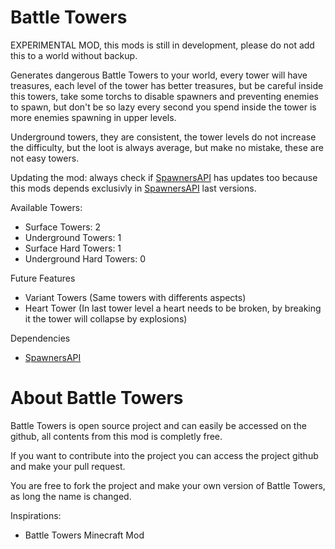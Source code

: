 # Battle Towers
EXPERIMENTAL MOD, this mods is still in development, please do not add this to a world without backup.

Generates dangerous Battle Towers to your world, every tower will have treasures, each level of the tower has better treasures, but be careful inside this towers, take some torchs to disable spawners and preventing enemies to spawn, but don't be so lazy every second you spend inside the tower is more enemies spawning in upper levels.

Underground towers, they are consistent, the tower levels do not increase the difficulty, but the loot is always average, but make no mistake, these are not easy towers.

Updating the mod: always check if [SpawnersAPI](https://mods.vintagestory.at/show/mod/13092) has updates too because this mods depends exclusivly in [SpawnersAPI](https://mods.vintagestory.at/show/mod/13092) last versions.

Available Towers:
- Surface Towers: 2
- Underground Towers: 1
- Surface Hard Towers: 1
- Underground Hard Towers: 0

Future Features
- Variant Towers (Same towers with differents aspects)
- Heart Tower (In last tower level a heart needs to be broken, by breaking it the tower will collapse by explosions)

Dependencies
- [SpawnersAPI](https://mods.vintagestory.at/show/mod/13092)

# About Battle Towers
Battle Towers is open source project and can easily be accessed on the github, all contents from this mod is completly free.

If you want to contribute into the project you can access the project github and make your pull request.

You are free to fork the project and make your own version of Battle Towers, as long the name is changed.

Inspirations:

- Battle Towers Minecraft Mod
